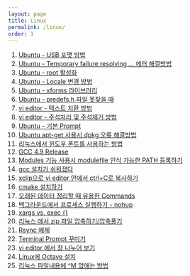 ```yaml
---
layout: page
title: Linux
permalink: /linux/
order: 1
---
```


1. [Ubuntu - USB 포맷 방법][1]
1. [Ubuntu - Temporary failure resolving … 에러 해결방법][2]
1. [Ubuntu - root 활성화][3]
1. [Ubuntu - Locale 변경 방법][4]
1. [Ubuntu - xforms 라이브러리][5]
1. [Ubuntu - predefs.h 파일 못찾을 때][6]
1. [vi editor - 텍스트 치환 방법][7]
1. [vi editor - 주석처리 및 주석제거 방법][8]
1. [Ubuntu - 기본 Prompt][9]
1. [Ubuntu apt-get 사용시 dpkg 오류 해결방법][10]
1. [리눅스에서 윈도우 폰트를 사용하는 방법][11]
1. [GCC 4.9 Release][12]
1. [Modules 기능 사용시 modulefile 인식 가능한 PATH 등록하기][13]
1. [gcc 설치가 쉬워졌다][14]
1. [xclip으로 vi editor 안에서 ctrl+C로 복사하기][15]
 1. [cmake 설치하기][16]
1. [오래된 데이터 정리할 때 유용한 Commands][17]
1. [백그라운드에서 프로세스 실행하기 - nohup][18]
1. [xargs vs. exec {}][19]
1. [리눅스 에서 zip 파일 압축하기/압축풀기][20]
1. [Rsync 예제][21]
1. [Terminal Prompt 꾸미기][22]
1. [vi editor 에서 창 나누어 보기][23]
1. [Linux에 Octave 설치][24]
1. [리눅스 파일내용에 ^M 없애는 방법][25]

[1]:	https://atomscience.github.io/2016/10/17/Ubuntu_disk_format/ "Ubuntu - USB 포맷 방법"
[2]:	https://atomscience.github.io/2016/09/19/ubuntu_temporary_failure_resolving/ "Ubuntu - Temporary failure resolving … 에러 해결방법"
[3]:	https://atomscience.github.io/2016/09/12/ubuntu_root_enable/ "Ubuntu - root 활성화"
[4]:	https://atomscience.github.io/2016/09/11/ubuntu_locale/ "Ubuntu - Locale 변경 방법"
[5]:	https://atomscience.github.io/2016/09/09/xforms_library/ "Ubuntu - xforms 라이브러리"
[6]:	https://atomscience.github.io/2016/09/08/Ubuntu_predefs/ "Ubuntu - predefs.h 파일 못찾을 때"
[7]:	https://atomscience.github.io/2016/09/04/VIM_replace_text/ "vi editor 텍스트 치환 방법"
[8]:	https://atomscience.github.io/2016/09/03/vim_comment/ "vi editor 주석처리 및 주석제거 방법"
[9]:	https://atomscience.github.io/2016/09/01/Ubuntu_PS1/
[10]:	https://atomscience.github.io/2016/08/31/Ubuntu_dpkg/
[11]:	https://atomscience.github.io/2016/08/30/Font_Linux/
[12]:	https://atomscience.github.io/2016/08/03/GCC49-release/
[13]:	https://atomscience.github.io/2015/12/08/modulefile/ "Modules 기능 사용시 modulefile 인식 가능한 PATH 등록하기"
[14]:	https://atomscience.github.io/2015/12/03/gcc_installation/
[15]:	https://atomscience.github.io/2015/11/05/vim-ctrlCcopy/
[16]:	https://atomscience.github.io/2015/10/20/Find-oldfiles/
[17]:	https://atomscience.github.io/2015/10/20/Find-oldfiles/
[18]:	https://atomscience.github.io/2015/10/11/nohup/
[19]:	https://atomscience.github.io/2015/09/05/xargs-exec/
[20]:	https://atomscience.github.io/2015/07/11/Linux_Zip/ "리눅스 에서 zip 파일 압축하기/압축풀기"
[21]:	https://atomscience.github.io/2015/07/10/Rsync_Examples/
[22]:	https://atomscience.github.io/2015/07/02/Termial_Prompt/
[23]:	https://atomscience.github.io/2015/06/18/vim_window_split/ "vi editor 에서 창 나누어 보기"
[24]:	Linux%EC%97%90%20Octave%20%EC%84%A4%EC%B9%98
[25]:	https://atomscience.github.io/2012/06/27/removeM/
